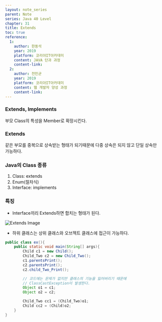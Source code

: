 ```yaml
---
layout: note_series
parent: Note
series: Java 40 Level
chapter: 31
title: Extends
toc: true
reference:
  1:
    author: 한동석
    year: 2019
    platform: 코리아IT아카데미
    content: JAVA 단과 과정
    content-link:
  2:
    author: 전민균
    year: 2019
    platform: 코리아IT아카데미
    content: 웹 개발자 양성 과정
    content-link: 
---
```


### Extends, Implements
부모 Class의 특성을 Member로 확장시킨다.

### Extends
같은 부모를 중복으로 상속받는 형태가 되기때문에 다중 상속은 되지 않고 단일 상속만 가능하다.

### Java의 Class 종류
1. Class: extends
2. Enum(절차식)
3. Interface: implements

### 특징
- Interface끼리 Extends하면 합치는 형태가 된다.


![Extends Image](/Source/Extends.png)


- 하위 클래스는 상위 클래스와 오브젝트 클래스에 접근이 가능하다.


```java
public class ex(){
    public static void main(String[] args){
        Child c1 = new Child();
        Child_Two c2 = new Child_Two();
        c1.parentsPrint();
        c2.parentsPrint();
        c2.child_Two_Print();

        // 코드에는 문제가 없지만 클래스의 기능을 잃어버리기 때문에
        // ClassCastException이 발생한다.
        Object o1 = c1;
        Object o2 = c2;

        Child_Two cc1 = (Child_Two)o1;
        Child cc2 = (Child)o2;
    }
}
```
